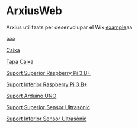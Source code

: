 # ArxiusWeb
Arxius utilitzats per desenvolupar el Wix <a href="http://example.com/" target="_blank">example</a>aa

aaa

[Caixa](https://iuriguerrero.github.io/ArxiusWeb/caixa.html)

[Tapa Caixa](https://iuriguerrero.github.io/ArxiusWeb/tapacaixa.html)

[Suport Superior Raspberry Pi 3 B+](https://iuriguerrero.github.io/ArxiusWeb/repisuperior.html)

[Suport Inferior Raspberry Pi 3 B+](https://iuriguerrero.github.io/ArxiusWeb/rpiinferior.html)

[Suport Arduino UNO](https://iuriguerrero.github.io/ArxiusWeb/suportarduino.html)

[Suport Superior Sensor Ultrasònic](https://iuriguerrero.github.io/ArxiusWeb/sensorsuperior.html)

[Suport Inferior Sensor Ultrasònic](https://iuriguerrero.github.io/ArxiusWeb/sensorinferior.html)
